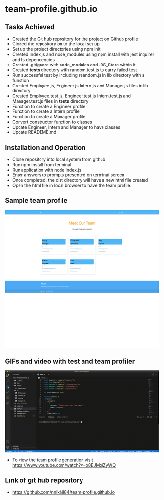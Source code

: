 # team-profile.github.io

## Tasks Achieved
* Created the Git hub repository for the project on Github profile
* Cloned the repository on to the local set up
* Set up the project directories using npm init
* Created index.js and node_modules using npm install with jest inquirer and fs dependencies
* Created .gitignore with node_modules and .DS_Store within it 
* Created __tests__ directory with random.test.js to carry failed test
* Run successful test by including reandom.js in lib directory with a function
* Created  Employee.js, Engineer.js Intern.js and Manager.js files in lib directory
* Created Employee.test.js, Engineer.test.js Intern.test.js and Manager.test.js files in __tests__ directory
* Function to create a Engineer profile
* Function to create a Intern profile
* Function to create a Manager profile
* Convert constructor function to classes
* Update Engineer, Intern and Manager to have classes
* Update READEME.md

## Installation and Operation
* Clone repository into local system from github
* Run npm install from terminal
* Run application with node index.js
* Enter answers to prompts presented on terminal screen
* Once completed, the dist directory will have a new html file created
* Open the html file in local browser to have the team profile.

## Sample team profile

![Sample Profile](/images/sample.png)

## GIFs and video with test and team profiler
![Test Profile](/images/test.gif)
* To view the team profile generation visit  https://www.youtube.com/watch?v=o8EJMxjZyWQ

## Link of git hub repository

* https://github.com/nnikhil84/team-profile.github.io



